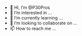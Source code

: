 - 👋 Hi, I’m @P30Pros
- 👀 I’m interested in ...
- 🌱 I’m currently learning ...
- 💞️ I’m looking to collaborate on ...
- 📫 How to reach me ...

<!---
P30Pros/P30Pros is a ✨ special ✨ repository because its `README.md` (this file) appears on your GitHub profile.
You can click the Preview link to take a look at your changes.
--->
